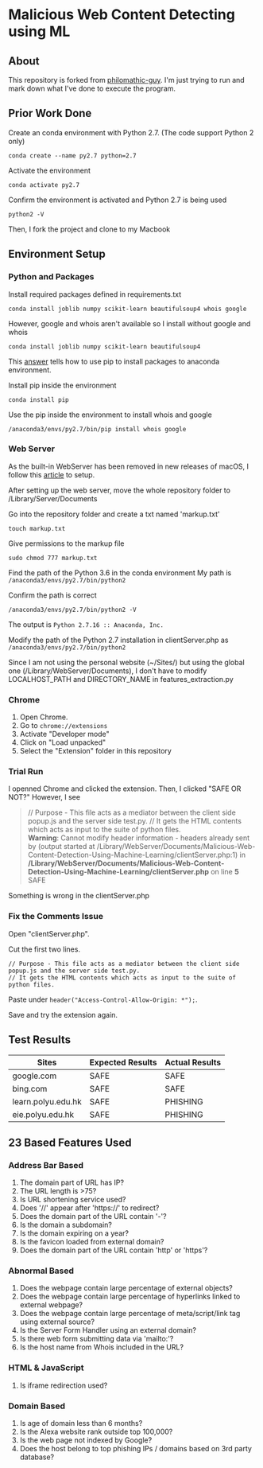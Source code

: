 # Malicious Web Content Detecting using ML

## About
This repository is forked from [philomathic-guy](https://github.com/philomathic-guy/Malicious-Web-Content-Detection-Using-Machine-Learning).
I'm just trying to run and mark down what I've done to execute the program.

## Prior Work Done
Create an conda environment with Python 2.7. (The code support Python 2 only)
```
conda create --name py2.7 python=2.7
```

Activate the environment
```
conda activate py2.7
```

Confirm the environment is activated and Python 2.7 is being used
```
python2 -V
```

Then, I fork the project and clone to my Macbook

## Environment Setup
### Python and Packages
Install required packages defined in requirements.txt
```
conda install joblib numpy scikit-learn beautifulsoup4 whois google
```

However, google and whois aren't available so I install without google and whois
```
conda install joblib numpy scikit-learn beautifulsoup4
```

This [answer](https://stackoverflow.com/a/43729857) tells how to use pip to install packages to anaconda environment.

Install pip inside the environment
```
conda install pip
```

Use the pip inside the environment to install whois and google
```
/anaconda3/envs/py2.7/bin/pip install whois google
```

### Web Server
As the built-in WebServer has been removed in new releases of macOS, I follow this [article](https://discussions.apple.com/docs/DOC-13841) to setup.

After setting up the web server, move the whole repository folder to /Library/Server/Documents

Go into the repository folder and create a txt named 'markup.txt'
```
touch markup.txt
```

Give permissions to the markup file
```
sudo chmod 777 markup.txt
```

Find the path of the Python 3.6 in the conda environment
My path is ```/anaconda3/envs/py2.7/bin/python2```

Confirm the path is correct
```
/anaconda3/envs/py2.7/bin/python2 -V
```
The output is ```Python 2.7.16 :: Anaconda, Inc.```

Modify the path of the Python 2.7 installation in clientServer.php as ```/anaconda3/envs/py2.7/bin/python2```

Since I am not using the personal website (~/Sites/) but using the global one (/Library/WebServer/Documents), I don't have to modify LOCALHOST_PATH and DIRECTORY_NAME in features_extraction.py

### Chrome
1. Open Chrome.
1. Go to ```chrome://extensions```
1. Activate "Developer mode"
1. Click on "Load unpacked"
1. Select the "Extension" folder in this repository

### Trial Run
I openned Chrome and clicked the extension.
Then, I clicked "SAFE OR NOT?"
However, I see
> // Purpose - This file acts as a mediator between the client side popup.js and the server side test.py. // It gets the HTML contents which acts as input to the suite of python files. <br /> <b>Warning</b>: Cannot modify header information - headers already sent by (output started at /Library/WebServer/Documents/Malicious-Web-Content-Detection-Using-Machine-Learning/clientServer.php:1) in <b>/Library/WebServer/Documents/Malicious-Web-Content-Detection-Using-Machine-Learning/clientServer.php</b> on line <b>5</b><br /> SAFE

Something is wrong in the clientServer.php

### Fix the Comments Issue
Open "clientServer.php".

Cut the first two lines.
```
// Purpose - This file acts as a mediator between the client side popup.js and the server side test.py.
// It gets the HTML contents which acts as input to the suite of python files.
```

Paste under ```header("Access-Control-Allow-Origin: *");```.

Save and try the extension again.

## Test Results
| Sites | Expected Results | Actual Results |
| --- | --- | --- |
| google.com | SAFE | SAFE |
| bing.com | SAFE | SAFE |
| learn.polyu.edu.hk | SAFE | PHISHING |
| eie.polyu.edu.hk | SAFE | PHISHING |

## 23 Based Features Used
### Address Bar Based
1. The domain part of URL has IP?
1. The URL length is >75?
1. Is URL shortening service used?
1. Does '//' appear after 'https://' to redirect?
1. Does the domain part of the URL contain '-'?
1. Is the domain a subdomain?
1. Is the domain expiring on a year?
1. Is the favicon loaded from external domain?
1. Does the domain part of the URL contain 'http' or 'https'?

### Abnormal Based
1. Does the webpage contain large percentage of external objects?
1. Does the webpage contain large percentage of hyperlinks linked to external webpage?
1. Does the webpage contain large percentage of meta/script/link tag using external source?
1. Is the Server Form Handler using an external domain?
1. Is there web form submitting data via 'mailto:'?
1. Is the host name from Whois included in the URL?

### HTML & JavaScript
1. Is iframe redirection used?

### Domain Based
1. Is age of domain less than 6 months?
1. Is the Alexa website rank outside top 100,000?
1. Is the web page not indexed by Google?
1. Does the host belong to top phishing IPs / domains based on 3rd party database?

